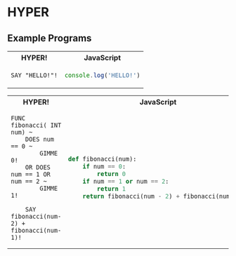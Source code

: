 # HYPER

## Example Programs

<table>
  <tr>
  <th>HYPER!</th>
  <th>JavaScript</th>
  </tr>

  <tr>
  <td>

```
SAY "HELLO!"!
```

  </td>

  <td>

```javascript
console.log('HELLO!')
```

  </td>

  </tr>
</table>


<table>
  <tr>
  <th>HYPER!</th>
  <th>JavaScript</th>
  </tr>

  <tr>
  <td>

```
FUNC fibonacci( INT num) ~  
    DOES num == 0 ~
        GIMME 0!
    OR DOES num == 1 OR num == 2 ~ 
        GIMME 1!
    
    SAY fibonacci(num-2) + fibonacci(num-1)!
```

  </td>

  <td>

```python
def fibonacci(num): 
    if num == 0: 
        return 0
    if num == 1 or num == 2:
        return 1
    return fibonacci(num - 2) + fibonacci(num - 1)
```

  </td>

  </tr>
</table>
